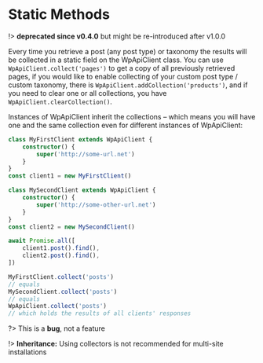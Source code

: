 # Static Methods

!> **deprecated since v0.4.0** but might be re-introduced after v1.0.0

Every time you retrieve a post (any post type) or taxonomy the results will be collected
in a static field on the WpApiClient class. You can use `WpApiClient.collect('pages')`
to get a copy of all previously retrieved pages, if you would like to enable
collecting of your custom post type / custom taxonomy, there is
`WpApiClient.addCollection('products')`, and if you need to clear one or all
collections, you have `WpApiClient.clearCollection()`.

Instances of WpApiClient inherit the collections – which means you will have one
and the same collection even for different instances of WpApiClient:

```typescript
class MyFirstClient extends WpApiClient {
    constructor() {
		super('http://some-url.net')
	}
}
const client1 = new MyFirstClient()

class MySecondClient extends WpApiClient {
    constructor() {
		super('http://some-other-url.net')
	}
}
const client2 = new MySecondClient()

await Promise.all([
	client1.post().find(),
	client2.post().find(),
])

MyFirstClient.collect('posts')
// equals
MySecondClient.collect('posts')
// equals
WpApiClient.collect('posts')
// which holds the results of all clients' responses
```

?> This is a **bug**, not a feature

!> **Inheritance:** Using collectors is not recommended for multi-site installations
